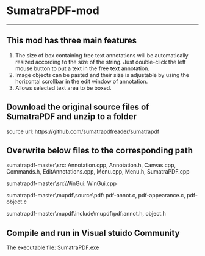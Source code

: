 # SumatraPDF-mod
----------------------------------------------------------------------------------------------------------------------------------------------
This mod has three main features
-----------------------------------------------------------------------------------------------------------------------------------------------
1) The size of box containing free text annotations will be automatically resized according to the size of the string. Just double-click the left mouse button to put a text in the free text annotation.
2) Image objects can be pasted and their size is adjustable by using the horizontal scrollbar in the edit window of annotation.
3) Allows selected text area to be boxed.

Download the original source files of SumatraPDF and unzip to a folder
----------------------------------------------------------------------------------------------------------------------------------------------
source url: https://github.com/sumatrapdfreader/sumatrapdf

Overwrite below files to the corresponding path
-----------------------------------------------------------------------------------------------------------------------------------------------
sumatrapdf-master\src\: Annotation.cpp, Annotation.h, Canvas.cpp, Commands.h, EditAnnotations.cpp, Menu.cpp, Menu.h, SumatraPDF.cpp

sumatrapdf-master\src\WinGui: WinGui.cpp

sumatrapdf-master\mupdf\source\pdf: pdf-annot.c, pdf-appearance.c, pdf-object.c

sumatrapdf-master\mupdf\include\mupdf\pdf:annot.h, object.h

Compile and run in Visual stuido Community
-----------------------------------------------------------------------------------------------------------------------------------------------
The executable file: SumatraPDF.exe



